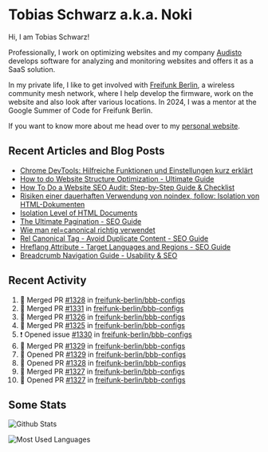 # Tobias Schwarz a.k.a. Noki

Hi, I am Tobias Schwarz!

Professionally, I work on optimizing websites and my company [Audisto](https://audisto.com/) develops software for analyzing and monitoring websites and offers it as a SaaS solution.

In my private life, I like to get involved with [Freifunk Berlin](https://berlin.freifunk.net/en/), a wireless community mesh network, where I help develop the firmware, work on the website and also look after various locations. In 2024, I was a mentor at the Google Summer of Code for Freifunk Berlin.

If you want to know more about me head over to my [personal website](https://www.tobias-schwarz.com/).

## Recent Articles and Blog Posts

* [Chrome DevTools: Hilfreiche Funktionen und Einstellungen kurz erklärt](https://www.afs-akademie.org/magazin/chrome-devtools/)
* [How to do Website Structure Optimization - Ultimate Guide](https://audisto.com/guides/structure-optimization/)
* [How To Do a Website SEO Audit: Step-by-Step Guide & Checklist](https://audisto.com/guides/website-audit/)
* [Risiken einer dauerhaften Verwendung von noindex, follow: Isolation von HTML-Dokumenten](https://www.websiteboosting.com/magazin/55/risiken-einer-dauerhaften-verwendung-von-noindex-follow-isolation-von-html-dokumenten.html)
* [Isolation Level of HTML Documents](https://audisto.com/help/crawler/features/isolation/)
* [The Ultimate Pagination - SEO Guide](https://audisto.com/guides/pagination/)
* [Wie man rel=canonical richtig verwendet](https://www.websiteboosting.com/magazin/35/wie-man-relcanonical-richtig-einsetzt.html)
* [Rel Canonical Tag - Avoid Duplicate Content - SEO Guide](https://audisto.com/guides/canonical/)
* [Hreflang Attribute - Target Languages and Regions - SEO Guide](https://audisto.com/guides/hreflang/)
* [Breadcrumb Navigation Guide - Usability & SEO](https://audisto.com/guides/breadcrumb/)

## Recent Activity

<!--START_SECTION:activity-->
1. 🎉 Merged PR [#1328](https://github.com/freifunk-berlin/bbb-configs/pull/1328) in [freifunk-berlin/bbb-configs](https://github.com/freifunk-berlin/bbb-configs)
2. 🎉 Merged PR [#1331](https://github.com/freifunk-berlin/bbb-configs/pull/1331) in [freifunk-berlin/bbb-configs](https://github.com/freifunk-berlin/bbb-configs)
3. 🎉 Merged PR [#1326](https://github.com/freifunk-berlin/bbb-configs/pull/1326) in [freifunk-berlin/bbb-configs](https://github.com/freifunk-berlin/bbb-configs)
4. 🎉 Merged PR [#1325](https://github.com/freifunk-berlin/bbb-configs/pull/1325) in [freifunk-berlin/bbb-configs](https://github.com/freifunk-berlin/bbb-configs)
5. ❗ Opened issue [#1330](https://github.com/freifunk-berlin/bbb-configs/issues/1330) in [freifunk-berlin/bbb-configs](https://github.com/freifunk-berlin/bbb-configs)
6. 🎉 Merged PR [#1329](https://github.com/freifunk-berlin/bbb-configs/pull/1329) in [freifunk-berlin/bbb-configs](https://github.com/freifunk-berlin/bbb-configs)
7. 💪 Opened PR [#1329](https://github.com/freifunk-berlin/bbb-configs/pull/1329) in [freifunk-berlin/bbb-configs](https://github.com/freifunk-berlin/bbb-configs)
8. 💪 Opened PR [#1328](https://github.com/freifunk-berlin/bbb-configs/pull/1328) in [freifunk-berlin/bbb-configs](https://github.com/freifunk-berlin/bbb-configs)
9. 🎉 Merged PR [#1327](https://github.com/freifunk-berlin/bbb-configs/pull/1327) in [freifunk-berlin/bbb-configs](https://github.com/freifunk-berlin/bbb-configs)
10. 💪 Opened PR [#1327](https://github.com/freifunk-berlin/bbb-configs/pull/1327) in [freifunk-berlin/bbb-configs](https://github.com/freifunk-berlin/bbb-configs)
<!--END_SECTION:activity-->

## Some Stats

![Github Stats](https://github-readme-stats.vercel.app/api?username=noki&rank_icon=github&theme=transparent&card_width=450)

![Most Used Languages](https://github-readme-stats.vercel.app/api/top-langs?username=noki&layout=compact&langs_count=8&theme=transparent&card_width=450)
